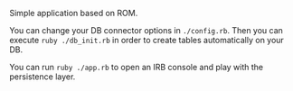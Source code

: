 Simple application based on ROM.

You can change your DB connector options in `./config.rb`.
Then you can execute `ruby ./db_init.rb` in order to create tables automatically on your DB.

You can run `ruby ./app.rb` to open an IRB console and play with the persistence layer.
